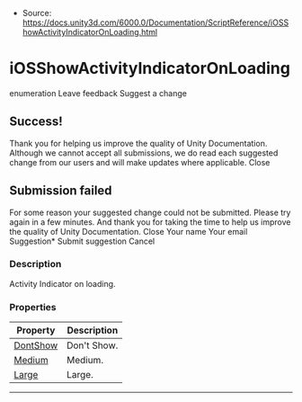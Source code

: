 * Source: https://docs.unity3d.com/6000.0/Documentation/ScriptReference/iOSShowActivityIndicatorOnLoading.html

# iOSShowActivityIndicatorOnLoading
enumeration
Leave feedback
Suggest a change
## Success!
Thank you for helping us improve the quality of Unity Documentation. Although we cannot accept all submissions, we do read each suggested change from our users and will make updates where applicable.
Close
## Submission failed
For some reason your suggested change could not be submitted. Please <a>try again</a> in a few minutes. And thank you for taking the time to help us improve the quality of Unity Documentation.
Close
Your name Your email Suggestion* Submit suggestion
Cancel
### Description
Activity Indicator on loading.
### Properties
Property | Description  
---|---  
[DontShow](https://docs.unity3d.com/6000.0/Documentation/ScriptReference/iOSShowActivityIndicatorOnLoading.DontShow.html) | Don't Show.  
[Medium](https://docs.unity3d.com/6000.0/Documentation/ScriptReference/iOSShowActivityIndicatorOnLoading.Medium.html) | Medium.  
[Large](https://docs.unity3d.com/6000.0/Documentation/ScriptReference/iOSShowActivityIndicatorOnLoading.Large.html) | Large.  
* * *
